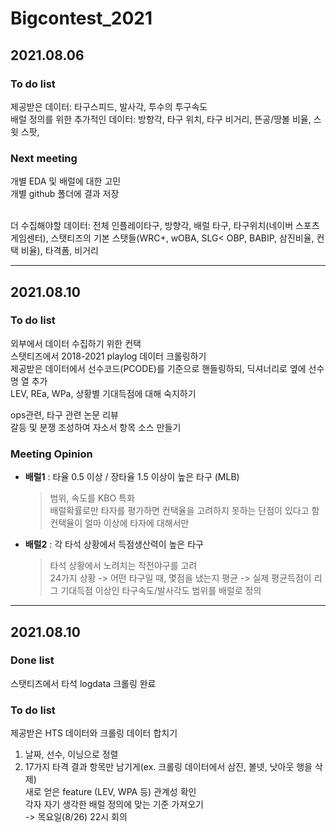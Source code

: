 # Bigcontest_2021

## 2021.08.06
### To do list
제공받은 데이터: 타구스피드, 발사각, 투수의 투구속도<br/>
배럴 정의를 위한 추가적인 데이터: 방향각, 타구 위치, 타구 비거리, 뜬공/땅볼 비율, 스윗 스팟,

### Next meeting
개별 EDA 및 배럴에 대한 고민<br/>
개별 github 폴더에 결과 저장

<br/>
더 수집해야할 데이터: 전체 인플레이타구, 방향각, 배럴 타구, 타구위치(네이버 스포츠 게임센터), 스탯티즈의 기본 스탯들(WRC+, wOBA, SLG< OBP, BABIP, 삼진비율, 컨택 비율), 타격폼, 비거리

<hr/>

## 2021.08.10
### To do list
외부에서 데이터 수집하기 위한 컨택 <br/>
스탯티즈에서 2018-2021 playlog 데이터 크롤링하기 <br/>
제공받은 데이터에서 선수코드(PCODE)를 기준으로 핸들링하되, 딕셔너리로 옆에 선수명 열 추가 <br/>
LEV, REa, WPa, 상황별 기대득점에 대해 숙지하기

ops관련, 타구 관련 논문 리뷰<br/>
갈등 및 분쟁 조성하여 자소서 항목 소스 만들기 <br/>


### Meeting Opinion
- **배럴1** : 타율 0.5 이상 / 장타율 1.5 이상이 높은 타구 (MLB)
	> 범위, 속도를 KBO 특화<br/>
	> 배럴확률로만 타자를 평가하면 컨택율을 고려하지 못하는 단점이 있다고 함<br/>
	> 컨택율이 얼마 이상에 타자에 대해서만


- **배럴2** : 각 타석 상황에서 득점생산력이 높은 타구
	> 타석 상황에서 노려치는 작전야구를 고려<br/>
	> 24가지 상황 -> 어떤 타구일 때, 몇점을 냈는지 평균 -> 실제 평균득점이 리그 기대득점 이상인 타구속도/발사각도 범위를 배럴로 정의

<hr/>

## 2021.08.10
### Done list
스탯티즈에서 타석 logdata 크롤링 완료
### To do list
제공받은 HTS 데이터와 크롤링 데이터 합치기 <br/>
1. 날짜, 선수, 이닝으로 정렬
2. 17가지 타격 결과 항목만 남기게(ex. 크롤링 데이터에서 삼진, 볼넷, 낫아웃 행을 삭제) <br/>
새로 얻은 feature (LEV, WPA 등) 관계성 확인 <br/>
각자 자기 생각한 배럴 정의에 맞는 기준 가져오기 <br/>
-> 목요일(8/26) 22시 회의 

